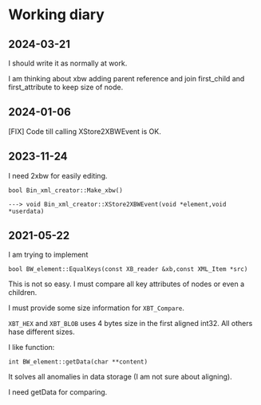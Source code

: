 # Working diary

## 2024-03-21

I should write it as normally at work.

I am thinking about xbw adding parent reference and join first_child and first_attribute to keep size of node.

## 2024-01-06

[FIX] Code till calling XStore2XBWEvent is OK.



## 2023-11-24

I need 2xbw for easily editing.

    bool Bin_xml_creator::Make_xbw()

    ---> void Bin_xml_creator::XStore2XBWEvent(void *element,void *userdata)

    




## 2021-05-22

I am trying to implement 
    
    bool BW_element::EqualKeys(const XB_reader &xb,const XML_Item *src)

This is not so easy. I must compare all key attributes of nodes or even a children.

I must provide some size information for `XBT_Compare`.

`XBT_HEX` and `XBT_BLOB` uses 4 bytes size in the first aligned int32. All others hase different sizes.

I like function:

    int BW_element::getData(char **content)

It solves all anomalies in data storage (I am not sure about aligning).

I need getData for comparing. 
